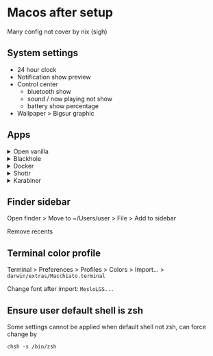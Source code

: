 # Macos after setup

Many config not cover by nix (sigh) 

## System settings

- 24 hour clock
- Notification show preview
- Control center 
    - bluetooth show
    - sound / now playing not show
    - battery show percentage
- Wallpaper > Bigsur graphic

## Apps

<details>
  <summary>Open vanilla</summary>
  
    System settings > Input method > + > Openvanilla
</details>

<details>
  <summary>Blackhole</summary>

    1. Install Blackhole audio plugin.

    2. Open audio midi app

    3. Make a new aggregate device

    4. Add blackhole input and your mic (let’s say your MacBook mic)

    5. Make a new multi output

    6. Add blackhole and your speaker (macs speaker)

    7. Quit the Audio MIDI app

    8. Cmd click on sound module in control center and change output and input to the new output and input we just made.
</details>

<details>
  <summary>Docker</summary>

  Launcher > Open Docker app > accept
  Tune resource setting to lesser
</details>

<details>
  <summary>Shottr</summary>

  Settings > screenshot > keyboard shortcuts
  Turn off all screenshot shortcuts

  Then open shottr.app
  set command + shift + 3 > full area
  set command + shift + 4 > area screenshot
  set command + shift + 5 > scroll screenshot
</details>

<details>
  <summary>Karabiner</summary>

  Add extras/karabiner json to custom rules in Karabiner Elements
</details>

## Finder sidebar

Open finder > Move to ~/Users/user > File > Add to sidebar

Remove recents

## Terminal color profile

Terminal > Preferences > Profiles > Colors > Import... > `darwin/extras/Macchiato.terminal`

Change font after import: `MesloLGS...`

## Ensure user default shell is zsh

Some settings cannot be applied when default shell not zsh, can force change by

```chsh -s /bin/zsh```
